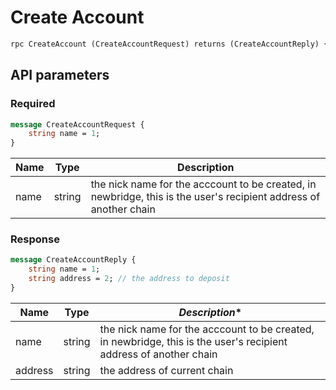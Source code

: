 # Create Account

```proto
rpc CreateAccount (CreateAccountRequest) returns (CreateAccountReply) {}
```

## API parameters

### Required

```proto
message CreateAccountRequest {
    string name = 1;
}
```

| **Name**         | **Type** | **Description**   |
| ---------------- | ------ | -------------------------------------------|
| name | string   | the nick name for the acccount to be created, in newbridge, this is the user's recipient address of another chain  |       


### Response

```proto
message CreateAccountReply {
    string name = 1;
    string address = 2; // the address to deposit
}
```

| **Name**         | **Type** | *Description** |              
| ---------------- | ------ | ------------------------------------------|
| name | string   | the nick name for the acccount to be created, in newbridge, this is the user's recipient address of another chain   
| address | string | the address of current chain |